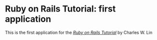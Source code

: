 # Ruby on Rails Tutorial: first application

This is the first application for the
[*Ruby on Rails Tutorial*](http://railstutorial.org/)
by Charles W. Lin